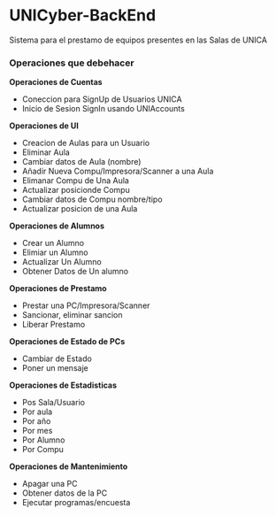 # UNICyber-BackEnd
Sistema para el prestamo de equipos presentes en las Salas de UNICA

### Operaciones que debehacer

**Operaciones de Cuentas**
- Coneccion para SignUp de Usuarios UNICA
- Inicio de Sesion SignIn usando UNIAccounts
  
**Operaciones de UI**
- Creacion de Aulas para un Usuario
- Eliminar Aula
- Cambiar datos de Aula (nombre)
- Añadir Nueva Compu/Impresora/Scanner a una Aula
- Elimanar Compu de Una Aula
- Actualizar posicionde Compu
- Cambiar datos de Compu nombre/tipo
- Actualizar posicion de una Aula

**Operaciones de Alumnos**

- Crear un Alumno
- Elimiar un Alumno
- Actualizar Un Alumno
- Obtener Datos de Un alumno

**Operaciones de Prestamo**

- Prestar una PC/Impresora/Scanner
- Sancionar, eliminar sancion
- Liberar Prestamo

**Operaciones de Estado de PCs**
- Cambiar de Estado
- Poner un mensaje 

**Operaciones de Estadisticas**
- Pos Sala/Usuario
- Por aula
- Por año
- Por mes
- Por Alumno
- Por Compu

**Operaciones de Mantenimiento**
- Apagar una PC
- Obtener datos de la PC
- Ejecutar programas/encuesta